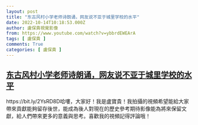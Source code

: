 ```yaml
---
layout: post
title: "东古风村小学老师诗朗诵，网友说不亚于城里学校的水平"
date: 2022-10-14T10:18:53.000Z
author: 盧保貴視覺影像
from: https://www.youtube.com/watch?v=ybbrdEWEArA
tags: [ 盧保貴 ]
comments: True
categories: [ 盧保貴 ]
---
```

<!--1665742733000-->
[东古风村小学老师诗朗诵，网友说不亚于城里学校的水平](https://www.youtube.com/watch?v=ybbrdEWEArA)
------

<div>
https://bit.ly/2YsRD8D哈嘍，大家好！我是盧寶貴！我拍攝的視頻希望能給大家帶來貢獻能夠留存後世，能成為後人對現在的歷史參考期待影像能為將來保留文獻，給人們帶來更多的意義與思考。喜歡我的視頻記得評論哦！
</div>
